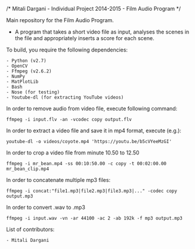 /* Mitali Dargani - Individual Project 2014-2015 - Film Audio Program */

Main repository for the Film Audio Program.

- A program that takes a short video file as input, analyses the scenes in the file
and appropriately inserts a score for each scene.

To build, you require the following dependencies:

    - Python (v2.7)
    - OpenCV
    - Ffmpeg (v2.6.2)
    - NumPy
    - MatPlotLib
    - Bash
    - Nose (for testing)
    - Youtube-dl (for extracting YouTube videos)

In order to remove audio from video file, execute following command:

    ffmpeg -i input.flv -an -vcodec copy output.flv
    
In order to extract a video file and save it in mp4 format, execute (e.g.):

    youtube-dl -o videos/coyote.mp4 'https://youtu.be/b5cVYeeMzGI'
    
In order to crop a video file from minute 10.50 to 12.50

    ffmpeg -i mr_bean.mp4 -ss 00:10:50.00 -c copy -t 00:02:00.00 mr_bean_clip.mp4
    
In order to concatenate multiple mp3 files:

    ffmpeg -i concat:"file1.mp3|file2.mp3|file3.mp3|..." -codec copy output.mp3
    
In order to convert .wav to .mp3

    ffmpeg -i input.wav -vn -ar 44100 -ac 2 -ab 192k -f mp3 output.mp3

List of contributors:

    - Mitali Dargani




